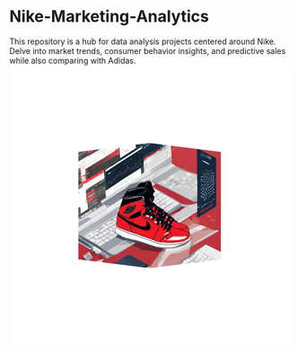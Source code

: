 # Nike-Marketing-Analytics
This repository is a hub for data analysis projects centered around Nike. Delve into market trends, consumer behavior insights, and predictive sales while also comparing with Adidas.
![portada](https://github.com/AleDV89/Nike-Marketing-Analytics/blob/main/%22images/portada.png)
